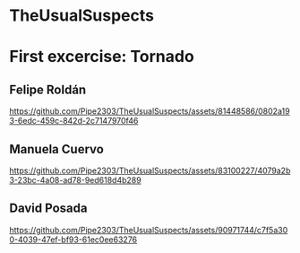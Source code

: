 # TheUsualSuspects

# First excercise: Tornado

## Felipe Roldán

https://github.com/Pipe2303/TheUsualSuspects/assets/81448586/0802a193-6edc-459c-842d-2c7147970f46



## Manuela Cuervo


https://github.com/Pipe2303/TheUsualSuspects/assets/83100227/4079a2b3-23bc-4a08-ad78-9ed618d4b289



## David Posada

https://github.com/Pipe2303/TheUsualSuspects/assets/90971744/c7f5a300-4039-47ef-bf93-61ec0ee63276
